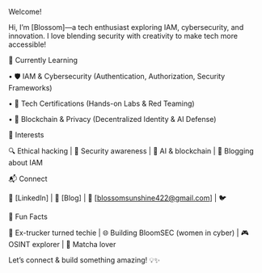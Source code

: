 Welcome!



Hi, I’m [Blossom]—a tech enthusiast exploring IAM, cybersecurity, and innovation. I love blending security with creativity to make tech more accessible!



🌱 Currently Learning

• 🛡️ IAM & Cybersecurity (Authentication, Authorization, Security Frameworks)

• 📜 Tech Certifications (Hands-on Labs & Red Teaming)

• 🔗 Blockchain & Privacy (Decentralized Identity & AI Defense)

🚀 Interests

🔍 Ethical hacking | 🎨 Security awareness | 🤖 AI & blockchain | 📖 Blogging about IAM

📬 Connect

💼 [LinkedIn] | 📝 [Blog] | 💌 [blossomsunshine422@gmail.com] | 🐦 

🎉 Fun Facts

🚛 Ex-trucker turned techie | 🌐 Building BloomSEC (women in cyber) | 🎮 OSINT explorer | 🍵 Matcha lover

Let’s connect & build something amazing! 💡✨
